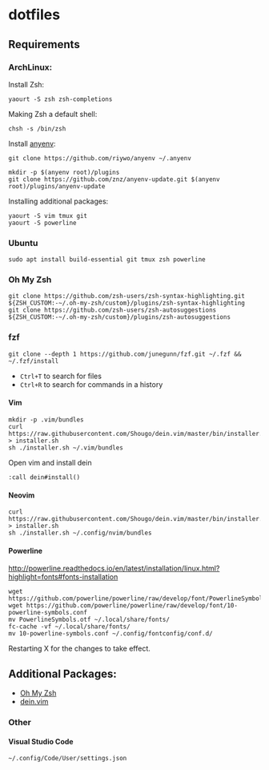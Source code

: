 # dotfiles

## Requirements

### ArchLinux:

Install Zsh:

```
yaourt -S zsh zsh-completions
```

Making Zsh a default shell:

```
chsh -s /bin/zsh
```

Install [anyenv](https://github.com/riywo/anyenv):

```
git clone https://github.com/riywo/anyenv ~/.anyenv
```

```
mkdir -p $(anyenv root)/plugins
git clone https://github.com/znz/anyenv-update.git $(anyenv root)/plugins/anyenv-update
```

Installing additional packages:

```
yaourt -S vim tmux git
yaourt -S powerline
```

### Ubuntu

```console
sudo apt install build-essential git tmux zsh powerline
```

### Oh My Zsh

```console
git clone https://github.com/zsh-users/zsh-syntax-highlighting.git ${ZSH_CUSTOM:-~/.oh-my-zsh/custom}/plugins/zsh-syntax-highlighting
git clone https://github.com/zsh-users/zsh-autosuggestions ${ZSH_CUSTOM:-~/.oh-my-zsh/custom}/plugins/zsh-autosuggestions
```

### fzf

```console
git clone --depth 1 https://github.com/junegunn/fzf.git ~/.fzf && ~/.fzf/install
```

* `Ctrl+T` to search for files
* `Ctrl+R` to search for commands in a history

#### Vim

```
mkdir -p .vim/bundles
curl https://raw.githubusercontent.com/Shougo/dein.vim/master/bin/installer.sh > installer.sh
sh ./installer.sh ~/.vim/bundles
```

Open vim and install dein

```
:call dein#install()
```

#### Neovim

```
curl https://raw.githubusercontent.com/Shougo/dein.vim/master/bin/installer.sh > installer.sh
sh ./installer.sh ~/.config/nvim/bundles
```

#### Powerline

http://powerline.readthedocs.io/en/latest/installation/linux.html?highlight=fonts#fonts-installation

```
wget https://github.com/powerline/powerline/raw/develop/font/PowerlineSymbols.otf
wget https://github.com/powerline/powerline/raw/develop/font/10-powerline-symbols.conf
mv PowerlineSymbols.otf ~/.local/share/fonts/
fc-cache -vf ~/.local/share/fonts/
mv 10-powerline-symbols.conf ~/.config/fontconfig/conf.d/
```

Restarting X for the changes to take effect.

## Additional Packages:

* [Oh My Zsh](https://github.com/robbyrussell/oh-my-zsh)
* [dein.vim](https://github.com/Shougo/dein.vim)

### Other

#### Visual Studio Code

`~/.config/Code/User/settings.json`
